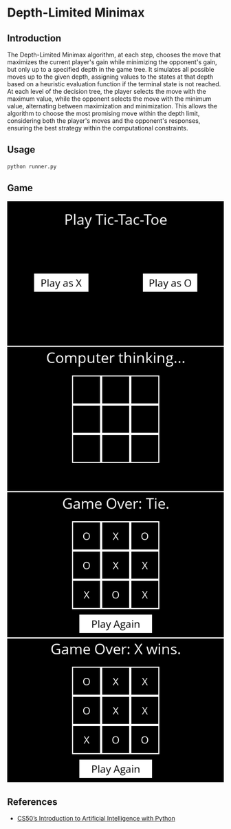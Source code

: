# Depth-Limited Minimax
## Introduction
The Depth-Limited Minimax algorithm, at each step, chooses the move that maximizes the current player's gain while minimizing the opponent's gain, but only up to a specified depth in the game tree. It simulates all possible moves up to the given depth, assigning values to the states at that depth based on a heuristic evaluation function if the terminal state is not reached. At each level of the decision tree, the player selects the move with the maximum value, while the opponent selects the move with the minimum value, alternating between maximization and minimization. This allows the algorithm to choose the most promising move within the depth limit, considering both the player's moves and the opponent's responses, ensuring the best strategy within the computational constraints.

## Usage
```bash
python runner.py
```

## Game
![img](./images/home.png)
![img](./images/thinking.png)
![img](./images/tie.png)
![img](./images/wins.png)

## References
- [CS50’s Introduction to Artificial Intelligence with Python](https://cs50.harvard.edu/ai/2024/)
